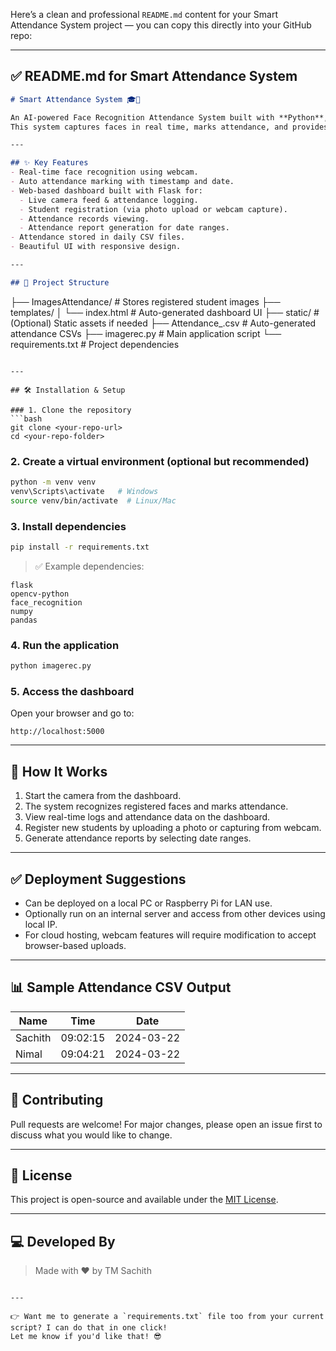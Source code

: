 Here’s a clean and professional `README.md` content for your Smart Attendance System project — you can copy this directly into your GitHub repo:

---

## ✅ **README.md for Smart Attendance System**

```markdown
# Smart Attendance System 🎓📸

An AI-powered Face Recognition Attendance System built with **Python**, **Flask**, **OpenCV**, and **face_recognition** library.  
This system captures faces in real time, marks attendance, and provides a web dashboard for live monitoring, attendance reports, and student registration.

---

## ✨ Key Features
- Real-time face recognition using webcam.
- Auto attendance marking with timestamp and date.
- Web-based dashboard built with Flask for:
  - Live camera feed & attendance logging.
  - Student registration (via photo upload or webcam capture).
  - Attendance records viewing.
  - Attendance report generation for date ranges.
- Attendance stored in daily CSV files.
- Beautiful UI with responsive design.

---

## 📁 Project Structure

```
├── ImagesAttendance/            # Stores registered student images
├── templates/
│   └── index.html               # Auto-generated dashboard UI
├── static/                      # (Optional) Static assets if needed
├── Attendance_<date>.csv        # Auto-generated attendance CSVs
├── imagerec.py                  # Main application script
└── requirements.txt             # Project dependencies
```

---

## 🛠 Installation & Setup

### 1. Clone the repository
```bash
git clone <your-repo-url>
cd <your-repo-folder>
```

### 2. Create a virtual environment (optional but recommended)
```bash
python -m venv venv
venv\Scripts\activate   # Windows
source venv/bin/activate  # Linux/Mac
```

### 3. Install dependencies
```bash
pip install -r requirements.txt
```

> ✅ Example dependencies:
```
flask
opencv-python
face_recognition
numpy
pandas
```

### 4. Run the application
```bash
python imagerec.py
```

### 5. Access the dashboard
Open your browser and go to:
```
http://localhost:5000
```

---

## 🎥 How It Works
1. Start the camera from the dashboard.
2. The system recognizes registered faces and marks attendance.
3. View real-time logs and attendance data on the dashboard.
4. Register new students by uploading a photo or capturing from webcam.
5. Generate attendance reports by selecting date ranges.

---

## ✅ Deployment Suggestions
- Can be deployed on a local PC or Raspberry Pi for LAN use.
- Optionally run on an internal server and access from other devices using local IP.
- For cloud hosting, webcam features will require modification to accept browser-based uploads.

---

## 📊 Sample Attendance CSV Output
| Name      | Time     | Date       |
|-----------|----------|------------|
| Sachith   | 09:02:15 | 2024-03-22 |
| Nimal | 09:04:21 | 2024-03-22 |

---

## 🤝 Contributing
Pull requests are welcome! For major changes, please open an issue first to discuss what you would like to change.

---

## 📃 License
This project is open-source and available under the [MIT License](LICENSE).

---

## 💻 Developed By
> Made with ❤️ by TM Sachith
```

---

👉 Want me to generate a `requirements.txt` file too from your current script? I can do that in one click!  
Let me know if you'd like that! 😎
